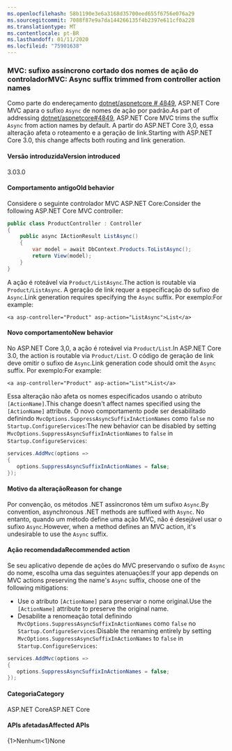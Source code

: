 ```yaml
---
ms.openlocfilehash: 58b1190e3e6a3168d35700eed655f6756e076a29
ms.sourcegitcommit: 7088f87e9a7da144266135f4b2397e611cf0a228
ms.translationtype: MT
ms.contentlocale: pt-BR
ms.lasthandoff: 01/11/2020
ms.locfileid: "75901638"
---
```

### <a name="mvc-async-suffix-trimmed-from-controller-action-names"></a><span data-ttu-id="0c4ab-101">MVC: sufixo assíncrono cortado dos nomes de ação do controlador</span><span class="sxs-lookup"><span data-stu-id="0c4ab-101">MVC: Async suffix trimmed from controller action names</span></span>

<span data-ttu-id="0c4ab-102">Como parte do endereçamento [dotnet/aspnetcore # 4849](https://github.com/dotnet/aspnetcore/issues/4849), ASP.NET Core MVC apara o sufixo `Async` de nomes de ação por padrão.</span><span class="sxs-lookup"><span data-stu-id="0c4ab-102">As part of addressing [dotnet/aspnetcore#4849](https://github.com/dotnet/aspnetcore/issues/4849), ASP.NET Core MVC trims the suffix `Async` from action names by default.</span></span> <span data-ttu-id="0c4ab-103">A partir do ASP.NET Core 3,0, essa alteração afeta o roteamento e a geração de link.</span><span class="sxs-lookup"><span data-stu-id="0c4ab-103">Starting with ASP.NET Core 3.0, this change affects both routing and link generation.</span></span>

#### <a name="version-introduced"></a><span data-ttu-id="0c4ab-104">Versão introduzida</span><span class="sxs-lookup"><span data-stu-id="0c4ab-104">Version introduced</span></span>

<span data-ttu-id="0c4ab-105">3.0</span><span class="sxs-lookup"><span data-stu-id="0c4ab-105">3.0</span></span>

#### <a name="old-behavior"></a><span data-ttu-id="0c4ab-106">Comportamento antigo</span><span class="sxs-lookup"><span data-stu-id="0c4ab-106">Old behavior</span></span>

<span data-ttu-id="0c4ab-107">Considere o seguinte controlador MVC ASP.NET Core:</span><span class="sxs-lookup"><span data-stu-id="0c4ab-107">Consider the following ASP.NET Core MVC controller:</span></span>

```csharp
public class ProductController : Controller
{
    public async IActionResult ListAsync()
    {
        var model = await DbContext.Products.ToListAsync();
        return View(model);
    }
}
```

<span data-ttu-id="0c4ab-108">A ação é roteável via `Product/ListAsync`.</span><span class="sxs-lookup"><span data-stu-id="0c4ab-108">The action is routable via `Product/ListAsync`.</span></span> <span data-ttu-id="0c4ab-109">A geração de link requer a especificação do sufixo de `Async`.</span><span class="sxs-lookup"><span data-stu-id="0c4ab-109">Link generation requires specifying the `Async` suffix.</span></span> <span data-ttu-id="0c4ab-110">Por exemplo:</span><span class="sxs-lookup"><span data-stu-id="0c4ab-110">For example:</span></span>

```cshtml
<a asp-controller="Product" asp-action="ListAsync">List</a>
```

#### <a name="new-behavior"></a><span data-ttu-id="0c4ab-111">Novo comportamento</span><span class="sxs-lookup"><span data-stu-id="0c4ab-111">New behavior</span></span>

<span data-ttu-id="0c4ab-112">No ASP.NET Core 3,0, a ação é roteável via `Product/List`.</span><span class="sxs-lookup"><span data-stu-id="0c4ab-112">In ASP.NET Core 3.0, the action is routable via `Product/List`.</span></span> <span data-ttu-id="0c4ab-113">O código de geração de link deve omitir o sufixo de `Async`.</span><span class="sxs-lookup"><span data-stu-id="0c4ab-113">Link generation code should omit the `Async` suffix.</span></span> <span data-ttu-id="0c4ab-114">Por exemplo:</span><span class="sxs-lookup"><span data-stu-id="0c4ab-114">For example:</span></span>

```cshtml
<a asp-controller="Product" asp-action="List">List</a>
```

<span data-ttu-id="0c4ab-115">Essa alteração não afeta os nomes especificados usando o atributo `[ActionName]`.</span><span class="sxs-lookup"><span data-stu-id="0c4ab-115">This change doesn't affect names specified using the `[ActionName]` attribute.</span></span> <span data-ttu-id="0c4ab-116">O novo comportamento pode ser desabilitado definindo `MvcOptions.SuppressAsyncSuffixInActionNames` como `false` no `Startup.ConfigureServices`:</span><span class="sxs-lookup"><span data-stu-id="0c4ab-116">The new behavior can be disabled by setting `MvcOptions.SuppressAsyncSuffixInActionNames` to `false` in `Startup.ConfigureServices`:</span></span>

```csharp
services.AddMvc(options =>
{
   options.SuppressAsyncSuffixInActionNames = false;
});
```

#### <a name="reason-for-change"></a><span data-ttu-id="0c4ab-117">Motivo da alteração</span><span class="sxs-lookup"><span data-stu-id="0c4ab-117">Reason for change</span></span>

<span data-ttu-id="0c4ab-118">Por convenção, os métodos .NET assíncronos têm um sufixo `Async`.</span><span class="sxs-lookup"><span data-stu-id="0c4ab-118">By convention, asynchronous .NET methods are suffixed with `Async`.</span></span> <span data-ttu-id="0c4ab-119">No entanto, quando um método define uma ação MVC, não é desejável usar o sufixo `Async`.</span><span class="sxs-lookup"><span data-stu-id="0c4ab-119">However, when a method defines an MVC action, it's undesirable to use the `Async` suffix.</span></span>

#### <a name="recommended-action"></a><span data-ttu-id="0c4ab-120">Ação recomendada</span><span class="sxs-lookup"><span data-stu-id="0c4ab-120">Recommended action</span></span>

<span data-ttu-id="0c4ab-121">Se seu aplicativo depende de ações do MVC preservando o sufixo de `Async` do nome, escolha uma das seguintes atenuações:</span><span class="sxs-lookup"><span data-stu-id="0c4ab-121">If your app depends on MVC actions preserving the name's `Async` suffix, choose one of the following mitigations:</span></span>

- <span data-ttu-id="0c4ab-122">Use o atributo `[ActionName]` para preservar o nome original.</span><span class="sxs-lookup"><span data-stu-id="0c4ab-122">Use the `[ActionName]` attribute to preserve the original name.</span></span>
- <span data-ttu-id="0c4ab-123">Desabilite a renomeação total definindo `MvcOptions.SuppressAsyncSuffixInActionNames` como `false` no `Startup.ConfigureServices`:</span><span class="sxs-lookup"><span data-stu-id="0c4ab-123">Disable the renaming entirely by setting `MvcOptions.SuppressAsyncSuffixInActionNames` to `false` in `Startup.ConfigureServices`:</span></span>

```csharp
services.AddMvc(options =>
{
   options.SuppressAsyncSuffixInActionNames = false;
});
```

#### <a name="category"></a><span data-ttu-id="0c4ab-124">Categoria</span><span class="sxs-lookup"><span data-stu-id="0c4ab-124">Category</span></span>

<span data-ttu-id="0c4ab-125">ASP.NET Core</span><span class="sxs-lookup"><span data-stu-id="0c4ab-125">ASP.NET Core</span></span>

#### <a name="affected-apis"></a><span data-ttu-id="0c4ab-126">APIs afetadas</span><span class="sxs-lookup"><span data-stu-id="0c4ab-126">Affected APIs</span></span>

<span data-ttu-id="0c4ab-127">{1&gt;Nenhum&lt;1}</span><span class="sxs-lookup"><span data-stu-id="0c4ab-127">None</span></span>

<!-- 

#### Affected APIs

Not detectable via API analysis

-->
